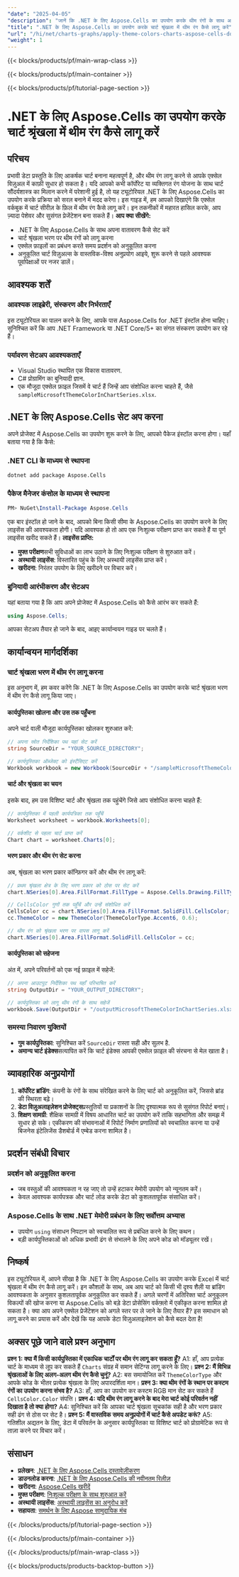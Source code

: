 ```yaml
---
"date": "2025-04-05"
"description": "जानें कि .NET के लिए Aspose.Cells का उपयोग करके थीम रंगों के साथ अपने Excel चार्ट को कैसे बेहतर बनाया जाए। चार्ट अनुकूलन को सरल बनाएँ और डेटा प्रस्तुति में सुधार करें।"
"title": ".NET के लिए Aspose.Cells का उपयोग करके चार्ट श्रृंखला में थीम रंग कैसे लागू करें"
"url": "/hi/net/charts-graphs/apply-theme-colors-charts-aspose-cells-dotnet/"
"weight": 1
---
```


{{< blocks/products/pf/main-wrap-class >}}

{{< blocks/products/pf/main-container >}}

{{< blocks/products/pf/tutorial-page-section >}}


# .NET के लिए Aspose.Cells का उपयोग करके चार्ट श्रृंखला में थीम रंग कैसे लागू करें
## परिचय
प्रभावी डेटा प्रस्तुति के लिए आकर्षक चार्ट बनाना महत्वपूर्ण है, और थीम रंग लागू करने से आपके एक्सेल विज़ुअल में काफ़ी सुधार हो सकता है। यदि आपको कभी कॉर्पोरेट या व्यक्तिगत रंग योजना के साथ चार्ट सौंदर्यशास्त्र का मिलान करने में परेशानी हुई है, तो यह ट्यूटोरियल .NET के लिए Aspose.Cells का उपयोग करके प्रक्रिया को सरल बनाने में मदद करेगा।
इस गाइड में, हम आपको दिखाएंगे कि एक्सेल वर्कबुक में चार्ट सीरीज़ के फ़िल में थीम रंग कैसे लागू करें। इन तकनीकों में महारत हासिल करके, आप ज़्यादा पेशेवर और सुसंगत प्रेजेंटेशन बना सकते हैं।
**आप क्या सीखेंगे:**
- .NET के लिए Aspose.Cells के साथ अपना वातावरण कैसे सेट करें
- चार्ट श्रृंखला भरण पर थीम रंगों को लागू करना
- एक्सेल फ़ाइलों का प्रबंधन करते समय प्रदर्शन को अनुकूलित करना
- अनुकूलित चार्ट विज़ुअल्स के वास्तविक-विश्व अनुप्रयोग
आइये, शुरू करने से पहले आवश्यक पूर्वापेक्षाओं पर नजर डालें।
## आवश्यक शर्तें
### आवश्यक लाइब्रेरी, संस्करण और निर्भरताएँ
इस ट्यूटोरियल का पालन करने के लिए, आपके पास Aspose.Cells for .NET इंस्टॉल होना चाहिए। सुनिश्चित करें कि आप .NET Framework या .NET Core/5+ का संगत संस्करण उपयोग कर रहे हैं।
### पर्यावरण सेटअप आवश्यकताएँ
- Visual Studio स्थापित एक विकास वातावरण.
- C# प्रोग्रामिंग का बुनियादी ज्ञान.
- एक मौजूदा एक्सेल फ़ाइल जिसमें वे चार्ट हैं जिन्हें आप संशोधित करना चाहते हैं, जैसे `sampleMicrosoftThemeColorInChartSeries.xlsx`.
## .NET के लिए Aspose.Cells सेट अप करना
अपने प्रोजेक्ट में Aspose.Cells का उपयोग शुरू करने के लिए, आपको पैकेज इंस्टॉल करना होगा। यहाँ बताया गया है कि कैसे:
### .NET CLI के माध्यम से स्थापना
```bash
dotnet add package Aspose.Cells
```
### पैकेज मैनेजर कंसोल के माध्यम से स्थापना
```powershell
PM> NuGet\Install-Package Aspose.Cells
```
एक बार इंस्टॉल हो जाने के बाद, आपको बिना किसी सीमा के Aspose.Cells का उपयोग करने के लिए लाइसेंस की आवश्यकता होगी। यदि आवश्यक हो तो आप एक निःशुल्क परीक्षण प्राप्त कर सकते हैं या पूर्ण लाइसेंस खरीद सकते हैं।
**लाइसेंस प्राप्ति:**
- **मुफ्त परीक्षण**सभी सुविधाओं का लाभ उठाने के लिए निःशुल्क परीक्षण से शुरुआत करें।
- **अस्थायी लाइसेंस**: विस्तारित पहुंच के लिए अस्थायी लाइसेंस प्राप्त करें।
- **खरीदना**: निरंतर उपयोग के लिए खरीदने पर विचार करें।
### बुनियादी आरंभीकरण और सेटअप
यहां बताया गया है कि आप अपने प्रोजेक्ट में Aspose.Cells को कैसे आरंभ कर सकते हैं:
```csharp
using Aspose.Cells;
```
आपका सेटअप तैयार हो जाने के बाद, आइए कार्यान्वयन गाइड पर चलते हैं।
## कार्यान्वयन मार्गदर्शिका
### चार्ट श्रृंखला भरण में थीम रंग लागू करना
इस अनुभाग में, हम कवर करेंगे कि .NET के लिए Aspose.Cells का उपयोग करके चार्ट श्रृंखला भरण में थीम रंग कैसे लागू किया जाए।
#### कार्यपुस्तिका खोलना और उस तक पहुँचना
अपने चार्ट वाली मौजूदा कार्यपुस्तिका खोलकर शुरुआत करें:
```csharp
// अपना स्रोत निर्देशिका पथ यहां सेट करें
string SourceDir = "YOUR_SOURCE_DIRECTORY";

// कार्यपुस्तिका ऑब्जेक्ट को इंस्टैंसिएट करें
Workbook workbook = new Workbook(SourceDir + "/sampleMicrosoftThemeColorInChartSeries.xlsx");
```
#### चार्ट और श्रृंखला का चयन
इसके बाद, हम उस विशिष्ट चार्ट और श्रृंखला तक पहुंचेंगे जिसे आप संशोधित करना चाहते हैं:
```csharp
// कार्यपुस्तिका में पहली कार्यपत्रिका तक पहुँचें
Worksheet worksheet = workbook.Worksheets[0];

// वर्कशीट से पहला चार्ट प्राप्त करें
Chart chart = worksheet.Charts[0];
```
#### भरण प्रकार और थीम रंग सेट करना
अब, श्रृंखला का भरण प्रकार कॉन्फ़िगर करें और थीम रंग लागू करें:
```csharp
// प्रथम श्रृंखला क्षेत्र के लिए भरण प्रकार को ठोस पर सेट करें
chart.NSeries[0].Area.FillFormat.FillType = Aspose.Cells.Drawing.FillType.Solid;

// CellsColor गुणों तक पहुँचें और उन्हें संशोधित करें
CellsColor cc = chart.NSeries[0].Area.FillFormat.SolidFill.CellsColor;
cc.ThemeColor = new ThemeColor(ThemeColorType.Accent6, 0.6);

// थीम रंग को श्रृंखला भरण पर वापस लागू करें
chart.NSeries[0].Area.FillFormat.SolidFill.CellsColor = cc;
```
#### कार्यपुस्तिका को सहेजना
अंत में, अपने परिवर्तनों को एक नई फ़ाइल में सहेजें:
```csharp
// अपना आउटपुट निर्देशिका पथ यहाँ परिभाषित करें
string OutputDir = "YOUR_OUTPUT_DIRECTORY";

// कार्यपुस्तिका को लागू थीम रंगों के साथ सहेजें
workbook.Save(OutputDir + "/outputMicrosoftThemeColorInChartSeries.xlsx");
```
### समस्या निवारण युक्तियों
- **गुम कार्यपुस्तिका**: सुनिश्चित करें `SourceDir` रास्ता सही और सुलभ है.
- **अमान्य चार्ट इंडेक्स**सत्यापित करें कि चार्ट इंडेक्स आपकी एक्सेल फ़ाइल की संरचना से मेल खाता है।
## व्यावहारिक अनुप्रयोगों
1. **कॉर्पोरेट ब्रांडिंग**: कंपनी के रंगों के साथ संरेखित करने के लिए चार्ट को अनुकूलित करें, जिससे ब्रांड की स्थिरता बढ़े।
2. **डेटा विज़ुअलाइज़ेशन प्रोजेक्ट्स**प्रस्तुतियों या प्रकाशनों के लिए दृश्यात्मक रूप से सुसंगत रिपोर्ट बनाएं।
3. **शिक्षण सामग्री**: शैक्षिक सामग्री में विषय आधारित चार्ट का उपयोग करें ताकि सहभागिता और समझ में सुधार हो सके।
एकीकरण की संभावनाओं में रिपोर्ट निर्माण प्रणालियों को स्वचालित करना या उन्हें बिजनेस इंटेलिजेंस डैशबोर्ड में एम्बेड करना शामिल है।
## प्रदर्शन संबंधी विचार
### प्रदर्शन को अनुकूलित करना
- जब वस्तुओं की आवश्यकता न रह जाए तो उन्हें हटाकर मेमोरी उपयोग को न्यूनतम करें।
- केवल आवश्यक कार्यपत्रक और चार्ट लोड करके डेटा को कुशलतापूर्वक संसाधित करें।
### Aspose.Cells के साथ .NET मेमोरी प्रबंधन के लिए सर्वोत्तम अभ्यास
- उपयोग `using` संसाधन निपटान को स्वचालित रूप से प्रबंधित करने के लिए कथन।
- बड़ी कार्यपुस्तिकाओं को अधिक प्रभावी ढंग से संभालने के लिए अपने कोड को मॉड्यूलर रखें।
## निष्कर्ष
इस ट्यूटोरियल में, आपने सीखा है कि .NET के लिए Aspose.Cells का उपयोग करके Excel में चार्ट श्रृंखला में थीम रंग कैसे लागू करें। इन कौशलों के साथ, अब आप चार्ट को किसी भी दृश्य शैली या ब्रांडिंग आवश्यकता के अनुसार कुशलतापूर्वक अनुकूलित कर सकते हैं। 
अगले चरणों में अतिरिक्त चार्ट अनुकूलन विकल्पों की खोज करना या Aspose.Cells को बड़े डेटा प्रोसेसिंग वर्कफ़्लो में एकीकृत करना शामिल हो सकता है।
क्या आप अपने एक्सेल प्रेजेंटेशन को अगले स्तर पर ले जाने के लिए तैयार हैं? इस समाधान को लागू करने का प्रयास करें और देखें कि यह आपके डेटा विज़ुअलाइज़ेशन को कैसे बदल देता है!
## अक्सर पूछे जाने वाले प्रश्न अनुभाग
**प्रश्न 1: क्या मैं किसी कार्यपुस्तिका में एकाधिक चार्टों पर थीम रंग लागू कर सकता हूँ?**
A1: हाँ, आप प्रत्येक चार्ट के माध्यम से लूप कर सकते हैं `Charts` संग्रह में समान सेटिंग्स लागू करने के लिए।
**प्रश्न 2: मैं विभिन्न श्रृंखलाओं के लिए अलग-अलग थीम रंग कैसे चुनूं?**
A2: बस समायोजित करें `ThemeColorType` और आपके कोड के भीतर प्रत्येक श्रृंखला के लिए अपारदर्शिता मान।
**प्रश्न 3: क्या थीम रंगों के स्थान पर कस्टम रंगों का उपयोग करना संभव है?**
A3: हाँ, आप का उपयोग कर कस्टम RGB मान सेट कर सकते हैं `CellsColor.Color` संपत्ति।
**प्रश्न 4: यदि थीम रंग लागू करने के बाद मेरा चार्ट कोई परिवर्तन नहीं दिखाता है तो क्या होगा?**
A4: सुनिश्चित करें कि आपका चार्ट श्रृंखला सूचकांक सही है और भरण प्रकार सही ढंग से ठोस पर सेट है।
**प्रश्न 5: मैं वास्तविक समय अनुप्रयोगों में चार्ट कैसे अपडेट करूं?**
A5: गतिशील अद्यतन के लिए, डेटा में परिवर्तन के अनुसार कार्यपुस्तिका या विशिष्ट चार्ट को प्रोग्रामेटिक रूप से ताज़ा करने पर विचार करें।
## संसाधन
- **प्रलेखन**: [.NET के लिए Aspose.Cells दस्तावेज़ीकरण](https://reference.aspose.com/cells/net/)
- **डाउनलोड करना**: [.NET के लिए Aspose.Cells की नवीनतम रिलीज़](https://releases.aspose.com/cells/net/)
- **खरीदना**: [Aspose.Cells खरीदें](https://purchase.aspose.com/buy)
- **मुफ्त परीक्षण**: [निःशुल्क परीक्षण के साथ शुरुआत करें](https://releases.aspose.com/cells/net/)
- **अस्थायी लाइसेंस**: [अस्थायी लाइसेंस का अनुरोध करें](https://purchase.aspose.com/temporary-license/)
- **सहायता**: [समर्थन के लिए Aspose सामुदायिक मंच](https://forum.aspose.com/c/cells/9)

{{< /blocks/products/pf/tutorial-page-section >}}

{{< /blocks/products/pf/main-container >}}

{{< /blocks/products/pf/main-wrap-class >}}

{{< blocks/products/products-backtop-button >}}